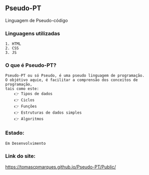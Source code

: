 ## Pseudo-PT
 Linguagem de Pseudo-código

### Linguagens utilizadas
    1. HTML 
    2. CSS
    3. JS 

### O que é Pseudo-PT?
    Pseudo-PT ou só Pseudo, é uma pseudo linguagem de programação.
    O objétivo aquie, é facilitar a comprensão dos conceitos de programação,
    tais como este:
        👉 Tipos de dados
        👉 Ciclos
        👉 Funções
        👉 Estruturas de dados simples
        👉 Algoritmos

### Estado:
    Em Desenvolvimento 
### Link do site:
https://tomascpmarques.github.io/Pseudo-PT/Public/
